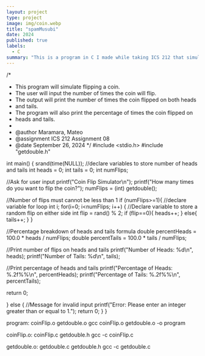 ```yaml
---
layout: project
type: project
image: img/coin.webp
title: "spamMusubi"
date: 2024
published: true
labels:
  - C
summary: "This is a program in C I made while taking ICS 212 that simulates a coin flip"
---
```


/*
 * This program will simulate flipping a coin.
 * The user will input the number of times the coin will flip.
 * The output will print the number of times the coin flipped on both heads 
 * and tails. 
 * The program will also print the percentage of times the coin flipped on 
 * heads and tails.
 *
 * @author     Maramara, Mateo
 * @assignment ICS 212 Assignment 08
 * @date       September 26, 2024
 */
#include <stdio.h>
#include "getdouble.h"

int main() {
  srand(time(NULL));
  //declare variables to store number of heads and tails
  int heads = 0;
  int tails = 0;
  int numFlips;

  //Ask for user input
  printf("Coin Flip Simulator\n");
  printf("How many times do you want to flip the coin?");
  numFlips = (int) getdouble();

  //Number of flips must cannot be less than 1
  if (numFlips>=1){
  //declare variable for loop
  int i;
  for(i=0; i<numFlips; i++) {
    //Declare variable to store a random flip on either side 
    int flip = rand() % 2; 
    if (flip==0){
      heads++;
    } else{
      tails++;
    }
  }

  //Percentage breakdown of heads and tails formula
  double percentHeads = 100.0 * heads / numFlips;
  double percentTails = 100.0 * tails / numFlips;

  //Print number of flips on heads and tails
  printf("Number of Heads: %d\n", heads);
  printf("Number of Tails: %d\n", tails);

  //Print percentage of heads and tails
  printf("Percentage of Heads: %.2f%%\n", percentHeads);
  printf("Percentage of Tails: %.2f%%\n", percentTails);

  return 0;

  } else {
    //Message for invalid input
    printf("Error: Please enter an integer greater than or equal to 1.");
    return 0;
  }
}

program: coinFlip.o getdouble.o
	gcc coinFlip.o getdouble.o -o program

coinFlip.o: coinFlip.c getdouble.h
	gcc -c coinFlip.c

getdouble.o: getdouble.c getdouble.h
	gcc -c getdouble.c



